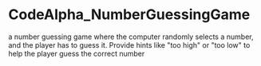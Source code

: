 # CodeAlpha_NumberGuessingGame

a number guessing game where the
computer randomly selects a number, and the
player has to guess it. Provide hints like "too high"
or "too low" to help the player guess the correct
number
